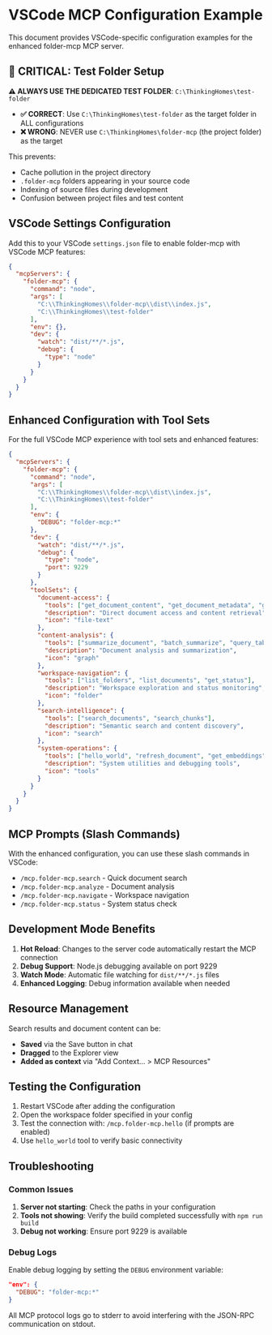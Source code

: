 # VSCode MCP Configuration Example

This document provides VSCode-specific configuration examples for the enhanced folder-mcp MCP server.

## 🚨 CRITICAL: Test Folder Setup

**⚠️ ALWAYS USE THE DEDICATED TEST FOLDER**: `C:\ThinkingHomes\test-folder`

- **✅ CORRECT**: Use `C:\ThinkingHomes\test-folder` as the target folder in ALL configurations
- **❌ WRONG**: NEVER use `C:\ThinkingHomes\folder-mcp` (the project folder) as the target

This prevents:
- Cache pollution in the project directory
- `.folder-mcp` folders appearing in your source code
- Indexing of source files during development
- Confusion between project files and test content

## VSCode Settings Configuration

Add this to your VSCode `settings.json` file to enable folder-mcp with VSCode MCP features:

```json
{
  "mcpServers": {
    "folder-mcp": {
      "command": "node",
      "args": [
        "C:\\ThinkingHomes\\folder-mcp\\dist\\index.js",
        "C:\\ThinkingHomes\\test-folder"  
      ],
      "env": {},
      "dev": {
        "watch": "dist/**/*.js",
        "debug": { 
          "type": "node" 
        }
      }
    }
  }
}
```

## Enhanced Configuration with Tool Sets

For the full VSCode MCP experience with tool sets and enhanced features:

```json
{
  "mcpServers": {
    "folder-mcp": {
      "command": "node",
      "args": [
        "C:\\ThinkingHomes\\folder-mcp\\dist\\index.js",
        "C:\\ThinkingHomes\\test-folder"
      ],
      "env": {
        "DEBUG": "folder-mcp:*"
      },
      "dev": {
        "watch": "dist/**/*.js",
        "debug": { 
          "type": "node",
          "port": 9229
        }
      },
      "toolSets": {
        "document-access": {
          "tools": ["get_document_content", "get_document_metadata", "get_chunks"],
          "description": "Direct document access and content retrieval",
          "icon": "file-text"
        },
        "content-analysis": {
          "tools": ["summarize_document", "batch_summarize", "query_table"],
          "description": "Document analysis and summarization", 
          "icon": "graph"
        },
        "workspace-navigation": {
          "tools": ["list_folders", "list_documents", "get_status"],
          "description": "Workspace exploration and status monitoring",
          "icon": "folder"
        },
        "search-intelligence": {
          "tools": ["search_documents", "search_chunks"],
          "description": "Semantic search and content discovery",
          "icon": "search"
        },
        "system-operations": {
          "tools": ["hello_world", "refresh_document", "get_embeddings"],
          "description": "System utilities and debugging tools",
          "icon": "tools"
        }
      }
    }
  }
}
```

## MCP Prompts (Slash Commands)

With the enhanced configuration, you can use these slash commands in VSCode:

- `/mcp.folder-mcp.search` - Quick document search
- `/mcp.folder-mcp.analyze` - Document analysis
- `/mcp.folder-mcp.navigate` - Workspace navigation
- `/mcp.folder-mcp.status` - System status check

## Development Mode Benefits

1. **Hot Reload**: Changes to the server code automatically restart the MCP connection
2. **Debug Support**: Node.js debugging available on port 9229
3. **Watch Mode**: Automatic file watching for `dist/**/*.js` files
4. **Enhanced Logging**: Debug information available when needed

## Resource Management

Search results and document content can be:
- **Saved** via the Save button in chat
- **Dragged** to the Explorer view
- **Added as context** via "Add Context... > MCP Resources"

## Testing the Configuration

1. Restart VSCode after adding the configuration
2. Open the workspace folder specified in your config
3. Test the connection with: `/mcp.folder-mcp.hello` (if prompts are enabled)
4. Use `hello_world` tool to verify basic connectivity

## Troubleshooting

### Common Issues

1. **Server not starting**: Check the paths in your configuration
2. **Tools not showing**: Verify the build completed successfully with `npm run build`
3. **Debug not working**: Ensure port 9229 is available

### Debug Logs

Enable debug logging by setting the `DEBUG` environment variable:
```json
"env": {
  "DEBUG": "folder-mcp:*"
}
```

All MCP protocol logs go to stderr to avoid interfering with the JSON-RPC communication on stdout.
